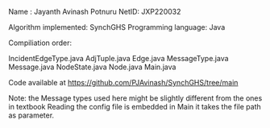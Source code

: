 
Name : Jayanth Avinash Potnuru
NetID: JXP220032

Algorithm implemented: 
SynchGHS
Programming language: Java 

Compiliation order:

IncidentEdgeType.java
AdjTuple.java
Edge.java
MessageType.java
Message.java
NodeState.java
Node.java
Main.java

Code available at https://github.com/PJAvinash/SynchGHS/tree/main

Note: the Message types used here might be slightly different from the ones in textbook 
Reading the config file is embedded in Main it takes the file path as parameter.



